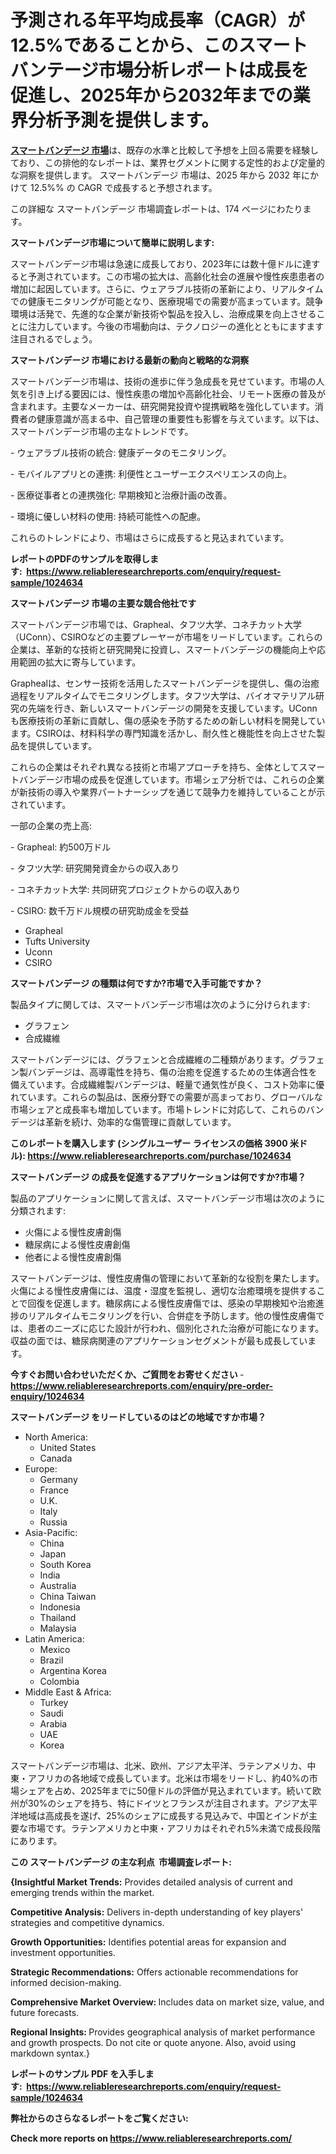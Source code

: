 <p><h1>予測される年平均成長率（CAGR）が12.5%であることから、このスマートバンテージ市場分析レポートは成長を促進し、2025年から2032年までの業界分析予測を提供します。</h1></p><p data-sourcepos="1:1-1:157"><strong><a href="https://www.reliableresearchreports.com/smart-bandage-r1024634?utm_campaign=107&utm_medium=36&utm_source=Github&utm_content=ia&utm_term=09032025&utm_id=smart-bandage">スマートバンデージ 市場</a></strong>は、既存の水準と比較して予想を上回る需要を経験しており、この排他的なレポートは、業界セグメントに関する定性的および定量的な洞察を提供します。 スマートバンデージ 市場は、2025 年から 2032 年にかけて 12.5%% の CAGR で成長すると予想されます。</p>
<p data-sourcepos="3:1-3:50">この詳細な スマートバンデージ 市場調査レポートは、174 ページにわたります。</p>
<p><strong>スマートバンデージ市場について簡単に説明します:</strong></p>
<p><p>スマートバンデージ市場は急速に成長しており、2023年には数十億ドルに達すると予測されています。この市場の拡大は、高齢化社会の進展や慢性疾患患者の増加に起因しています。さらに、ウェアラブル技術の革新により、リアルタイムでの健康モニタリングが可能となり、医療現場での需要が高まっています。競争環境は活発で、先進的な企業が新技術や製品を投入し、治療成果を向上させることに注力しています。今後の市場動向は、テクノロジーの進化とともにますます注目されるでしょう。</p></p>
<p><strong>スマートバンデージ 市場における最新の動向と戦略的な洞察</strong></p>
<p><p>スマートバンデージ市場は、技術の進歩に伴う急成長を見せています。市場の人気を引き上げる要因には、慢性疾患の増加や高齢化社会、リモート医療の普及が含まれます。主要なメーカーは、研究開発投資や提携戦略を強化しています。消費者の健康意識が高まる中、自己管理の重要性も影響を与えています。以下は、スマートバンデージ市場の主なトレンドです。</p><p>- ウェアラブル技術の統合: 健康データのモニタリング。</p><p>- モバイルアプリとの連携: 利便性とユーザーエクスペリエンスの向上。</p><p>- 医療従事者との連携強化: 早期検知と治療計画の改善。</p><p>- 環境に優しい材料の使用: 持続可能性への配慮。  </p><p>これらのトレンドにより、市場はさらに成長すると見込まれています。</p></p>
<p><strong>レポートのPDFのサンプルを取得します</strong><strong>:&nbsp;&nbsp;<a href="https://www.reliableresearchreports.com/enquiry/request-sample/1024634?utm_campaign=107&utm_medium=36&utm_source=Github&utm_content=ia&utm_term=09032025&utm_id=smart-bandage">https://www.reliableresearchreports.com/enquiry/request-sample/1024634</a></strong></p>
<p><strong>スマートバンデージ 市場の主要な競合他社です</strong></p>
<p><p>スマートバンデージ市場では、Grapheal、タフツ大学、コネチカット大学（UConn）、CSIROなどの主要プレーヤーが市場をリードしています。これらの企業は、革新的な技術と研究開発に投資し、スマートバンデージの機能向上や応用範囲の拡大に寄与しています。</p><p>Graphealは、センサー技術を活用したスマートバンデージを提供し、傷の治癒過程をリアルタイムでモニタリングします。タフツ大学は、バイオマテリアル研究の先端を行き、新しいスマートバンデージの開発を支援しています。UConnも医療技術の革新に貢献し、傷の感染を予防するための新しい材料を開発しています。CSIROは、材料科学の専門知識を活かし、耐久性と機能性を向上させた製品を提供しています。</p><p>これらの企業はそれぞれ異なる技術と市場アプローチを持ち、全体としてスマートバンデージ市場の成長を促進しています。市場シェア分析では、これらの企業が新技術の導入や業界パートナーシップを通じて競争力を維持していることが示されています。</p><p>一部の企業の売上高:</p><p>- Grapheal: 約500万ドル</p><p>- タフツ大学: 研究開発資金からの収入あり</p><p>- コネチカット大学: 共同研究プロジェクトからの収入あり</p><p>- CSIRO: 数千万ドル規模の研究助成金を受益</p></p>
<p><ul><li>Grapheal</li><li>Tufts University</li><li>Uconn</li><li>CSIRO</li></ul></p>
<p><strong>スマートバンデージ の種類は何ですか?市場で入手可能ですか？</strong></p>
<p>製品タイプに関しては、スマートバンデージ市場は次のように分けられます:</p>
<p><ul><li>グラフェン</li><li>合成繊維</li></ul></p>
<p><p>スマートバンデージには、グラフェンと合成繊維の二種類があります。グラフェン製バンデージは、高導電性を持ち、傷の治癒を促進するための生体適合性を備えています。合成繊維製バンデージは、軽量で通気性が良く、コスト効率に優れています。これらの製品は、医療分野での需要が高まっており、グローバルな市場シェアと成長率も増加しています。市場トレンドに対応して、これらのバンデージは革新を続け、効率的な傷管理に貢献しています。</p></p>
<p><strong>このレポートを購入します (シングルユーザー ライセンスの価格 3900 米ドル):&nbsp;<a href="https://www.reliableresearchreports.com/purchase/1024634?utm_campaign=107&utm_medium=36&utm_source=Github&utm_content=ia&utm_term=09032025&utm_id=smart-bandage">https://www.reliableresearchreports.com/purchase/1024634</a></strong></p>
<p><strong>スマートバンデージ の成長を促進するアプリケーションは何ですか?市場？</strong></p>
<p>製品のアプリケーションに関して言えば、スマートバンデージ市場は次のように分類されます:</p>
<p><ul><li>火傷による慢性皮膚創傷</li><li>糖尿病による慢性皮膚創傷</li><li>他者による慢性皮膚創傷</li></ul></p>
<p><p>スマートバンデージは、慢性皮膚傷の管理において革新的な役割を果たします。火傷による慢性皮膚傷には、温度・湿度を監視し、適切な治癒環境を提供することで回復を促進します。糖尿病による慢性皮膚傷では、感染の早期検知や治癒進捗のリアルタイムモニタリングを行い、合併症を予防します。他の慢性皮膚傷では、患者のニーズに応じた設計が行われ、個別化された治療が可能になります。収益の面では、糖尿病関連のアプリケーションセグメントが最も成長しています。</p></p>
<p><strong>今すぐお問い合わせいただくか、ご質問をお寄せください</strong><strong>&nbsp;</strong>-<strong><a href="https://www.reliableresearchreports.com/enquiry/pre-order-enquiry/1024634?utm_campaign=107&utm_medium=36&utm_source=Github&utm_content=ia&utm_term=09032025&utm_id=smart-bandage">https://www.reliableresearchreports.com/enquiry/pre-order-enquiry/1024634</a></strong></p>
<p><strong>スマートバンデージ をリードしているのはどの地域ですか市場？</strong></p>
<p><ul>
    <li>
        North America:
        <ul>
            <li>United States</li>
            <li>Canada</li>
        </ul>
    </li>
    <li>
        Europe:
        <ul>
            <li>Germany</li>
            <li>France</li>
            <li>U.K.</li>
            <li>Italy</li>
            <li>Russia</li>
        </ul>
    </li>
    <li>
        Asia-Pacific:
        <ul>
            <li>China</li>
            <li>Japan</li>
            <li>South Korea</li>
            <li>India</li>
            <li>Australia</li>
            <li>China Taiwan</li>
            <li>Indonesia</li>
            <li>Thailand</li>
            <li>Malaysia</li>
        </ul>
    </li>
    <li>
        Latin America:
        <ul>
            <li>Mexico</li>
            <li>Brazil</li>
            <li>Argentina Korea</li>
            <li>Colombia</li>
        </ul>
    </li>
    <li>
        Middle East & Africa:
        <ul>
            <li>Turkey</li>
            <li>Saudi</li>
            <li>Arabia</li>
            <li>UAE</li>
            <li>Korea</li>
        </ul>
    </li>
    </ul></p>
<p><p>スマートバンデージ市場は、北米、欧州、アジア太平洋、ラテンアメリカ、中東・アフリカの各地域で成長しています。北米は市場をリードし、約40%の市場シェアを占め、2025年までに50億ドルの評価が見込まれています。続いて欧州が30%のシェアを持ち、特にドイツとフランスが注目されます。アジア太平洋地域は高成長を遂げ、25%のシェアに成長する見込みで、中国とインドが主要な市場です。ラテンアメリカと中東・アフリカはそれぞれ5%未満で成長段階にあります。</p></p>
<p><strong>この スマートバンデージ の主な利点&nbsp; 市場調査レポート:</strong></p>
<p><strong>{Insightful Market Trends:</strong> Provides detailed analysis of current and emerging trends within the market.</p>
<p><strong>Competitive Analysis:</strong> Delivers in-depth understanding of key players' strategies and competitive dynamics.</p>
<p><strong>Growth Opportunities:</strong> Identifies potential areas for expansion and investment opportunities.</p>
<p><strong>Strategic Recommendations:</strong> Offers actionable recommendations for informed decision-making.</p>
<p><strong>Comprehensive Market Overview: </strong>Includes data on market size, value, and future forecasts.</p>
<p><strong>Regional Insights: </strong>Provides geographical analysis of market performance and growth prospects. Do not cite or quote anyone. Also, avoid using markdown syntax.}</p>
<p><strong>レポートのサンプル PDF を入手します:&nbsp;</strong><strong>&nbsp;<a href="https://www.reliableresearchreports.com/enquiry/request-sample/1024634?utm_campaign=107&utm_medium=36&utm_source=Github&utm_content=ia&utm_term=09032025&utm_id=smart-bandage">https://www.reliableresearchreports.com/enquiry/request-sample/1024634</a></strong></p>
<p></p>
<p></p>
<p></p>
<p></p>
<p><strong>弊社からのさらなるレポートをご覧ください:</strong></p>
<p><strong>Check more reports on <a href="https://www.reliableresearchreports.com/?utm_campaign=107&utm_medium=36&utm_source=Github&utm_content=ia&utm_term=09032025&utm_id=smart-bandage">https://www.reliableresearchreports.com/</a></strong></p>